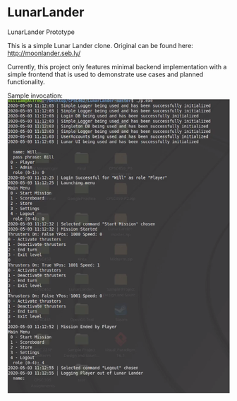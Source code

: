 # LunarLander

LunarLander Prototype

This is a simple Lunar Lander clone. Original can be found here: http://moonlander.seb.ly/

Currently, this project only features minimal backend implementation with a simple frontend that is used to demonstrate use cases and planned functionality. 

Sample invocation:
![ThrustersSampleRun](https://github.com/WillTimani/LunarLanderPrototype/blob/master/Images/ThrustersSampleRun.png)
